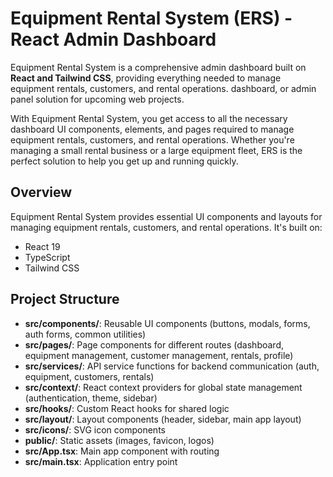 # Equipment Rental System (ERS) - React Admin Dashboard

Equipment Rental System is a comprehensive admin dashboard built on **React and Tailwind CSS**, providing everything needed to manage equipment rentals, customers, and rental operations.
dashboard, or admin panel solution for upcoming web projects.

With Equipment Rental System, you get access to all the necessary dashboard UI components, elements, and pages required to manage equipment rentals, customers, and rental operations. Whether you're managing a small rental business or a large equipment fleet, ERS is the perfect solution to help you get up and running quickly.

## Overview

Equipment Rental System provides essential UI components and layouts for managing equipment rentals, customers, and rental operations. It's built on:

- React 19
- TypeScript
- Tailwind CSS

## Project Structure

- **src/components/**: Reusable UI components (buttons, modals, forms, auth forms, common utilities)
- **src/pages/**: Page components for different routes (dashboard, equipment management, customer management, rentals, profile)
- **src/services/**: API service functions for backend communication (auth, equipment, customers, rentals)
- **src/context/**: React context providers for global state management (authentication, theme, sidebar)
- **src/hooks/**: Custom React hooks for shared logic
- **src/layout/**: Layout components (header, sidebar, main app layout)
- **src/icons/**: SVG icon components
- **public/**: Static assets (images, favicon, logos)
- **src/App.tsx**: Main app component with routing
- **src/main.tsx**: Application entry point
